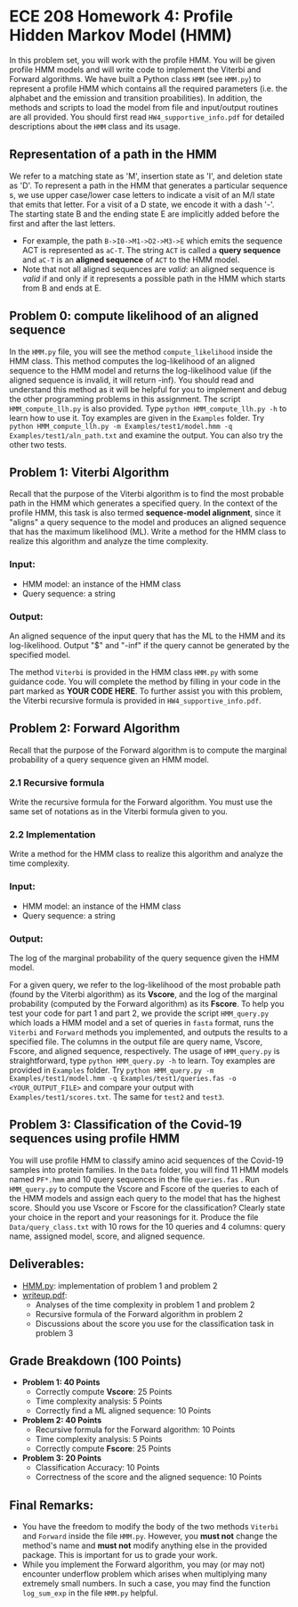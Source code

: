 # ECE 208 Homework 4: Profile Hidden Markov Model (HMM)

In this problem set, you will work with the profile HMM. You will be given profile HMM models and will write code to implement the Viterbi and Forward algorithms. We have built a Python class ```HMM``` (see ```HMM.py```) to represent a profile HMM which contains all the required parameters (i.e. the alphabet and the emission and transition proabilities). In addition, the methods and scripts to load the model from file and input/output routines are all provided. You should first read ```HW4_supportive_info.pdf``` for detailed descriptions about the ```HMM``` class and its usage.

## Representation of a path in the HMM
We refer to a matching state as 'M', insertion state as 'I', and deletion state as 'D'. 
To represent a path in the HMM that generates a particular sequence s, we use upper case/lower case letters to indicate a visit of an M/I state that emits that letter. For a visit of a D state, we encode it with a dash '-'. The starting state B and the ending state E are implicitly added before the first and after the last letters.
* For example, the path `B->I0->M1->D2->M3->E` which emits the sequence ACT is represented as `aC-T`. The string `ACT` is called a **query sequence** and `aC-T` is an **aligned sequence** of `ACT` to the HMM model. 
* Note that not all aligned sequences are *valid*: an aligned sequence is *valid* if and only if it represents a possible path in the HMM which starts from B and ends at E.

## Problem 0: compute likelihood of an aligned sequence
In the ```HMM.py``` file, you will see the method ```compute_likelihood``` inside the HMM class. This method computes the log-likelihood of an aligned sequence to the HMM model and returns the log-likelihood value (if the aligned sequence is invalid, it will return -inf). You should read and understand this method as it will be helpful for you to implement and debug the other programming problems in this assignment. The script ```HMM_compute_llh.py``` is also provided. Type ```python HMM_compute_llh.py -h``` to learn how to use it. Toy examples are given in the ```Examples``` folder. Try ```python HMM_compute_llh.py -m Examples/test1/model.hmm -q Examples/test1/aln_path.txt``` and examine the output. You can also try the other two tests.

## Problem 1: Viterbi Algorithm
Recall that the purpose of the Viterbi algorithm is to find the most probable path in the HMM which generates a specified query. In the context of the profile HMM, this task is also termed **sequence-model alignment**, since it "aligns" a query sequence to the model and produces an aligned sequence that has the maximum likelihood (ML). Write a method for the HMM class to realize this algorithm and analyze the time complexity.

### Input: 
   + HMM model: an instance of the HMM class
   + Query sequence: a string
   
### Output:
An aligned sequence of the input query that has the ML to the HMM and its log-likelihood. Output "$" and "-inf" if the query cannot be generated by the specified model.

The method ```Viterbi``` is provided in the HMM class ```HMM.py``` with some guidance code. You will complete the method by filling in your code in the part marked as **YOUR CODE HERE**. To further assist you with this problem, the Viterbi recursive formula is provided in ```HW4_supportive_info.pdf```.

## Problem 2: Forward Algorithm
Recall that the purpose of the Forward algorithm is to compute the marginal probability of a query sequence given an HMM model.
### 2.1 Recursive formula
Write the recursive formula for the Forward algorithm. You must use the same set of notations as in the Viterbi formula given to you.
### 2.2 Implementation 
Write a method for the HMM class to realize this algorithm and analyze the time complexity.

### Input: 
   + HMM model: an instance of the HMM class
   + Query sequence: a string
   
### Output:
The log of the marginal probability of the query sequence given the HMM model.

For a given query, we refer to the log-likelihood of the most probable path (found by the Viterbi algorithm) as its **Vscore**, and the log of the marginal probability (computed by the Forward algorithm) as its **Fscore**. To help you test your code for part 1 and part 2, we provide the script ```HMM_query.py``` which loads a HMM model and a set of queries in ```fasta``` format, runs the ```Viterbi``` and ```Forward``` methods you implemented, and outputs the results to a specified file. The columns in the output file are query name, Vscore, Fscore, and aligned sequence, respectively. The usage of ```HMM_query.py``` is straightforward, type ```python HMM_query.py -h``` to learn. Toy examples are provided in ```Examples``` folder. Try ```python HMM_query.py -m Examples/test1/model.hmm -q Examples/test1/queries.fas -o <YOUR_OUTPUT_FILE>``` and compare your output with ```Examples/test1/scores.txt```. The same for ```test2``` and ```test3```.

## Problem 3: Classification of the Covid-19 sequences using profile HMM 
You will use profile HMM to classify amino acid sequences of the Covid-19 samples into protein families. In the ```Data``` folder, you will find 11 HMM models named ```PF*.hmm``` and 10 query sequences in the file ```queries.fas``` . Run ```HMM_query.py``` to compute the Vscore and Fscore of the queries to each of the HMM models and assign each query to the model that has the highest score. Should you use Vscore or Fscore for the classification? Clearly state your choice in the report and your reasonings for it. Produce the file ```Data/query_class.txt``` with 10 rows for the 10 queries and 4 columns: query name, assigned model, score, and aligned sequence.

## Deliverables:
* [HMM.py](HMM.py): implementation of problem 1 and problem 2
* [writeup.pdf](writeup.pdf): 
   * Analyses of the time complexity in problem 1 and problem 2
   * Recursive formula of the Forward algorithm in problem 2
   * Discussions about the score you use for the classification task in problem 3

## Grade Breakdown (100 Points)
* **Problem 1: 40 Points**
   * Correctly compute **Vscore**: 25 Points
   * Time complexity analysis: 5 Points
   * Correctly find a ML aligned sequence: 10 Points
* **Problem 2: 40 Points**
   * Recursive formula for the Forward algorithm: 10 Points
   * Time complexity analysis: 5 Points
   * Correctly compute **Fscore**: 25 Points
* **Problem 3: 20 Points**
   * Classification Accuracy: 10 Points
   * Correctness of the score and the aligned sequence: 10 Points
   
## Final Remarks:
* You have the freedom to modify the body of the two methods ```Viterbi``` and ```Forward``` inside the file ```HMM.py```. However, you **must not** change the method's name and **must not** modify anything else in the provided package. This is important for us to grade your work.
* While you implement the Forward algorithm, you may (or may not) encounter underflow problem which arises when multiplying many extremely small numbers. In such a case, you may find the function ```log_sum_exp``` in the file ```HMM.py``` helpful.
